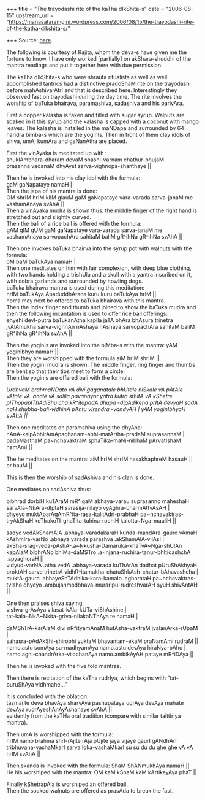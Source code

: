 +++
title = "The trayodashi rite of the kaTha dIkShita-s"
date = "2006-08-15"
upstream_url = "https://manasataramgini.wordpress.com/2006/08/15/the-trayodashi-rite-of-the-katha-dikshita-s/"

+++
Source: [here](https://manasataramgini.wordpress.com/2006/08/15/the-trayodashi-rite-of-the-katha-dikshita-s/).

The following is courtesy of Rajita, whom the deva-s have given me the fortune to know. I have only worked \[partially\] on akShara-shuddhi of the mantra readings and put it together here with due permission.

The kaTha dIkShita-s who were shrauta ritualists as well as well accomplished tantrics had a distinctive pradoShaM rite on the trayodashi before mahAshivarAtrI and that is described here. Interestingly they observed fast on trayodashi during the day time. The rite involves the worship of baTuka bhairava, paramashiva, sadashiva and his parivAra.

First a copper kalasha is taken and filled with sugar syrup. Walnuts are soaked in it this syrup and the kalasha is capped with a coconut with mango leaves. The kalasha is installed in the maNDapa and surrounded by 64 haridra bimba-s which are the yoginIs. Then in front of them clay idols of shiva, umA, kumAra and gaNanAtha are placed.

First the vinAyaka is meditated up with :  
shuklAmbhara-dharam devaM shashi-varnam chathur-bhujaM  
prasanna vadanaM dhyAyet sarva-vighnopa-shanthaye \|\|

Then he is invoked into his clay idol with the formula:  
gaM gaNapataye namaH \|  
Then the japa of his mantra is done:  
OM shrIM hrIM klIM glauM gaM gaNapataye vara-varada sarva-janaM me vashamAnaya svAhA \|\|  
Then a vinAyaka mudra is shown thus: the middle finger of the right hand is stretched out and slightly curved.  
Then the bali of a rice ball is offered with the formula:  
gAM gIM gUM gaM gaNapataye vara-varada sarva-janaM me vashamAnaya sarvopachAra sahitaM baliM gR^ihNa gR^ihNa svAhA \|\|

Then one invokes baTuka bhairva into the syrup pot with walnuts with the formula:  
oM baM baTukAya namaH \|  
Then one meditates on him with fair complexion, with deep blue clothing, with two hands holding a trishUla and a skull with a yantra inscribed on it, with cobra garlands and surrounded by howling dogs.  
baTuka bhairava mantra is used during this meditation:  
hrIM baTukAya ApaduddhArana kuru kuru baTukAya hrIM \|\|  
homa may next be offered to baTuka bhairava with this mantra.  
Then the index finger and thumb and joined to show the baTuka mudra and then the following incantation is used to offer rice ball offerings:  
ehyehi devI-putra baTukanAtha kapila jaTA bhAra bhAsura trinetra jvAlAmukha sarva-vighnAn nAshaya nAshaya sarvopachAra sahitaM baliM gR^ihNa gR^ihNa svAhA \|\|

Then the yoginIs are invoked into the biMba-s with the mantra: yAM yoginibhyo namaH \|\|  
Then they are worshipped with the formula aiM hrIM shrIM \|\|  
Then the yoginI mudra is shown: The middle finger, ring finger and thumbs are bent so that their tips meet to form a circle.  
Then the yoginis are offered bali with the formula:

*UrdhvaM brahmaNDato vA divi gaganatale bhUtale niSkale vA pAtAle vAtale vA .anale vA salila pavanayor yatra kutra sthitA vA kShetre pIThopapIThAdiShu cha kR^itapadA dhupa -dIpAdikena prItA devyaH sadA naH shubha-bali-vidhinA pAntu vIrendra -vandyAH \| yAM yoginIbhyaH svAhA \|\|*

Then one meditates on paramshiva using the dhyAna:  
nAnA-kalpAbhirAmApaghanam-abhi-matArtha-pradaM suprasannaM \|  
padaMasthaM pa\~nchavaktraM sphaTika-maNi-nibhaM pArvatIshaM namAmI \|\|

The he meditates on the mantra: aiM hrIM shrIM hasakhaphreM hasauH \|\| or hauM \|\|

This is then the worship of sadAshiva and his clan is done.

One mediates on sadAshiva thus:

bibhrad dorbiH kuTAraM mR^igaM abhaya-varau suprasanno maheshaH sarvAla\~NkAra-dIptaH sarasija-nilayo vyAghra-charmAttvAsAH \|  
dhyeyo muktAparAgAmR^ita-rasa-kalitAdri-prabhaH pa\~nchavaktras-tryAkShaH koTIrakoTI-ghaTita-tuhina-rochiH kalottu\~Nga-mauliH \|\|

sadyo vedAkShamAlA .abhaya-varadakaraH kunda-mandAra-gauro vAmaH kAshmIra-varNo .abhaya varada parashva .akShamAlA-vilAsI \|  
akSha-srag-veda-pAshA-.a\~Nkusha-Damaruka-khaTvA\~Nga-shUlAn kapAlaM bibhrANo bhIMa-daMSTro .a\~njana-ruchira-tanur-bhItidashchA .apyaghoraH \|\|  
vidyud-varNA .atha vedA .abhaya-varada kuThArAn dadhat pUruShAkhyaH proktAH sarve trinetrA vidhR^itamukha-chatuShkAsh-chatur-bAhavashcha \|  
muktA-gauro .abhayeShTAdhika-kara-kamalo .aghorataH pa\~nchavaktras-tvIsho dhyeyo .ambujanmodbhava-muraripu-rudreshvarAH syuH shivAntAH \|\|

One then praises shiva saying:  
vishva-grAsAya vilasat-kAla-kUTa-viShAshine \|  
tat-kala\~NkA\~Nkita-grIva-nIlakaNThAya te namaH \|

daMShTrA-karAlaM divi nR^ityamAnaM hutAsha-vaktraM jvalanArka-rUpaM \|  
sahasra-pAdAkShi-shirobhi yuktaM bhavantam-ekaM praNamAmi rudraM \|\|  
namo.astu somAya su-madhyamAya namo.astu devAya hiraNya-bAho \|  
namo.agni-chandrArka-vilochanAya namo.ambikAyAH pataye mR^iDAya \|\|

Then he is invoked with the five fold mantras.

Then there is recitation of the kaTha rudrIya, which begins with “tat-puruShAya vidhmahe…”

It is concluded with the oblation:  
tasmai te deva bhavAya sharvAya pashupataya ugrAya devAya mahate devAya rudrAyeshAnAyAshanaye svAhA \|\|  
evidently from the kaTHa oral tradition (compare with similar taittirIya mantra).

Then umA is worshipped with the formula:  
hrIM namo brahma shrI-rAjite rAja pUjite jaya vijaye gaurI gANdhArI tribhuvana-vashaMkarI sarva loka-vashaMkarI su su du du ghe ghe vA vA hrIM svAhA \|\|

Then skanda is invoked with the formula: ShaM ShANmukhAya namaH \|\|  
He his worshiped with the mantra: OM kaM kShaM kaM kArtikeyAya phaT \|\|

Finally kShetrapAla is worshiped an offered bali.  
Then the soaked walnuts are offered as prasAda to break the fast.


